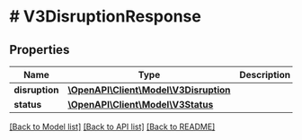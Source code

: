 # # V3DisruptionResponse

## Properties

Name | Type | Description | Notes
------------ | ------------- | ------------- | -------------
**disruption** | [**\OpenAPI\Client\Model\V3Disruption**](V3Disruption.md) |  | [optional]
**status** | [**\OpenAPI\Client\Model\V3Status**](V3Status.md) |  | [optional]

[[Back to Model list]](../../README.md#models) [[Back to API list]](../../README.md#endpoints) [[Back to README]](../../README.md)
